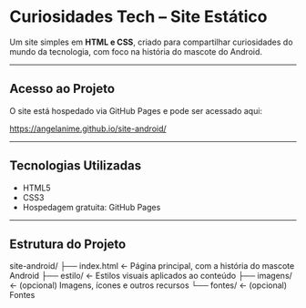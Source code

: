 # Curiosidades Tech – Site Estático

Um site simples em **HTML e CSS**, criado para compartilhar curiosidades do mundo da tecnologia, com foco na história do mascote do Android.

---

##  Acesso ao Projeto

O site está hospedado via GitHub Pages e pode ser acessado aqui:

https://angelanime.github.io/site-android/

---

##  Tecnologias Utilizadas

- HTML5  
- CSS3  
- Hospedagem gratuita: GitHub Pages

---

##  Estrutura do Projeto

site-android/
├── index.html ← Página principal, com a história do mascote Android
├── estilo/ ← Estilos visuais aplicados ao conteúdo
├── imagens/ ← (opcional) Imagens, ícones e outros recursos
└── fontes/ ← (opcional) Fontes
